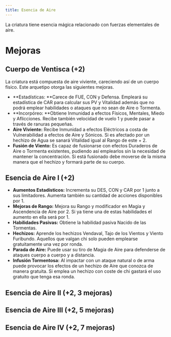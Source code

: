 ```yaml
---
title: Esencia de Aire
---
```


La criatura tiene esencia mágica relacionado con fuerzas elementales de aire.

# Mejoras

## Cuerpo de Ventisca (+2)

La criatura está compuesta de aire viviente, careciendo así de un cuerpo físico. Este arquetipo otorga las siguientes mejoras.

- **Estadísticas: **Carece de FUE, CON y Defensa. Empleará su estadística de CAR para calcular sus PV y Vitalidad además que no podrá emplear habilidades o ataques que no sean de Aire o Tormenta.
- **Incorpóreo: **Obtiene Inmunidad a efectos Físicos, Mentales, Miedo y Aflicciones. Recibe también velocidad de vuelo 1 y puede pasar a través de ranuras pequeñas. 
- **Aire Viviente:** Recibe Inmunidad a efectos Eléctricos a costa de Vulnerabilidad a efectos de Aire y Sónicos. Si es afectado por un hechizo de Agua se sanará Vitalidad igual al Rango de este + 2.
- **Fusión de Viento:** Es capaz de fusionarse con efectos Duraderos de Aire o Tormenta existentes, pudiendo así emplearlos sin la necesidad de mantener la concentración. Si está fusionado debe moverse de la misma manera que el hechizo y formará parte de su cuerpo.

## Esencia de Aire I (+2)

- **Aumentos Estadísticos:** Incrementa su DES, CON y CAR por 1 junto a sus limitadores. Aumenta también su cantidad de acciones disponibles por 1.
- **Mejoras de Rango:** Mejora su Rango y modificador en Magia y Ascendencia de Aire por 2. Si ya tiene una de estas habilidades el aumento en ella será por 1. 
- **Habilidades Pasivas:** Obtiene la habilidad pasiva Nacido de las Tormentas.
- **Hechizos:** Aprende los hechizos Vendaval, Tajo de los Vientos y Viento Furibundo. Aquellos que valgan chi solo pueden emplearse gratuitamente una vez por ronda.
- **Parada de Aire:** Puede usar su tiro de Magia de Aire para defenderse de ataques cuerpo a cuerpo y a distancia.
- **Infusión Tormentosa:** Al impactar con un ataque natural o de arma puede provocar los efectos de un hechizo de Aire que conozca de manera gratuita. Si emplea un hechizo con coste de chi gastará el uso gratuito que tenga esa ronda.

## Esencia de Aire II (+2, 3 mejoras)

## Esencia de Aire III (+2, 5 mejoras)

## Esencia de Aire IV (+2, 7 mejoras)
